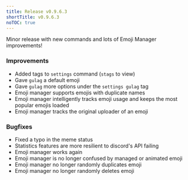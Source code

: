 ```yaml
---
title: Release v0.9.6.3
shortTitle: v0.9.6.3
noTOC: true
---
```


Minor release with new commands and lots of Emoji Manager improvements!

### Improvements

* Added tags to `settings` command (`stags` to view)
* Gave `gulag` a default emoji
* Gave `gulag` more options under the `settings gulag` tag
* Emoji manager supports emojis with duplicate names
* Emoji manager intelligently tracks emoji usage and keeps the most popular emojis loaded
* Emoji manager tracks the original uploader of an emoji


### Bugfixes

* Fixed a typo in the meme status
* Statistics features are more resilient to discord's API failing
* Emoji manager works again
* Emoji manager is no longer confused by managed or animated emoji
* Emoji manager no longer randomly duplicates emoji
* Emoji manager no longer randomly deletes emoji

